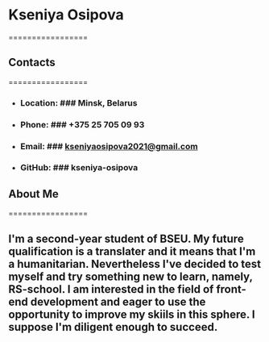# Kseniya Osipova
=================
## Contacts
=================
* ### __Location:__ ### Minsk, Belarus
* ### __Phone:__ ### +375 25 705 09 93
* ### __Email:__ ### kseniyaosipova2021@gmail.com
* ### __GitHub:__ ### kseniya-osipova
## About Me
=================
## I'm a second-year student of BSEU. My future qualification is a translater and it means that I'm a humanitarian. Nevertheless I've decided to test myself and try something new to learn, namely, RS-school. I am interested in the field of front-end development and eager to use the opportunity to improve my skiils in this sphere. I suppose I'm diligent enough to succeed.